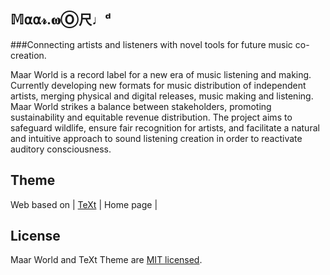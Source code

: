 
## 𝕄⍺⍺𝓇.𝛚Ⓞ尺♩ᵈ

###Connecting artists and listeners with novel tools for future music co-creation.

Maar World is a record label for a new era of music listening and making. Currently developing new formats for music distribution of independent artists, merging physical and digital releases, music making and listening. Maar World strikes a balance between stakeholders, promoting sustainability and equitable revenue distribution. The project aims to safeguard wildlife, ensure fair recognition for artists, and facilitate a natural and intuitive approach to sound listening creation in order to reactivate auditory consciousness.

## Theme

Web based on
| [TeXt](https://github.com/kitian616/jekyll-TeXt-theme) | Home page |

## License

Maar World and TeXt Theme are [MIT licensed](https://github.com/kitian616/jekyll-TeXt-theme/blob/master/LICENSE).
